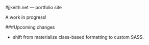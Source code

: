 #jjkeith.net — portfolio site

A work in progress!



###Upcoming changes
* shift from materialize class-based formatting to custom SASS.

